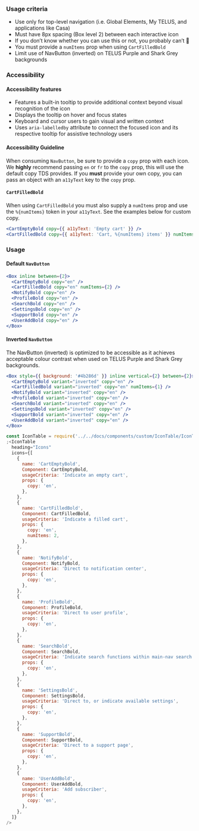 ### Usage criteria

- Use only for top-level navigation (i.e. Global Elements, My TELUS, and applications like Casa)
- Must have 8px spacing (Box level 2) between each interactive icon
- If you don’t know whether you can use this or not, you probably can’t 😬
- You must provide a `numItems` prop when using `CartFilledBold`
- Limit use of NavButton (inverted) on TELUS Purple and Shark Grey backgrounds

### Accessibility

#### Accessibility features

- Features a built-in tooltip to provide additional context beyond visual recognition of the icon
- Displays the tooltip on hover and focus states
- Keyboard and cursor users to gain visual and written context
- Uses `aria-labelledby` attribute to connect the focused icon and its respective tooltip for assistive technology users

#### Accessibility Guideline

When consuming `NavButton`, be sure to provide a `copy` prop with each icon. We **highly** recommend passing `en` or `fr` to the `copy` prop, this will use the default copy TDS provides. If you **must** provide your own copy, you can pass an object with an `a11yText` key to the `copy` prop.

#### `CartFilledBold`

When using `CartFilledBold` you must also supply a `numItems` prop and use the `%{numItems}` token in your `a11yText`. See the examples below for custom copy.

```jsx
<CartEmptyBold copy={{ a11yText: 'Empty cart' }} />
<CartFilledBold copy={{ a11yText: 'Cart, %{numItems} items' }} numItems={2} />
```

### Usage

#### Default `NavButton`

```jsx
<Box inline between={2}>
  <CartEmptyBold copy="en" />
  <CartFilledBold copy="en" numItems={2} />
  <NotifyBold copy="en" />
  <ProfileBold copy="en" />
  <SearchBold copy="en" />
  <SettingsBold copy="en" />
  <SupportBold copy="en" />
  <UserAddBold copy="en" />
</Box>
```

#### Inverted `NavButton`

The NavButton (inverted) is optimized to be accessible as it achieves acceptable colour contrast when used on TELUS Purple and Shark Grey backgrounds.

```jsx
<Box style={{ background: '#4b286d' }} inline vertical={2} between={2}>
  <CartEmptyBold variant="inverted" copy="en" />
  <CartFilledBold variant="inverted" copy="en" numItems={1} />
  <NotifyBold variant="inverted" copy="en" />
  <ProfileBold variant="inverted" copy="en" />
  <SearchBold variant="inverted" copy="en" />
  <SettingsBold variant="inverted" copy="en" />
  <SupportBold variant="inverted" copy="en" />
  <UserAddBold variant="inverted" copy="en" />
</Box>
```

```jsx noeditor
const IconTable = require('../../docs/components/custom/IconTable/IconTable').default
;<IconTable
  heading="Icons"
  icons={[
    {
      name: 'CartEmptyBold',
      Component: CartEmptyBold,
      usageCriteria: 'Indicate an empty cart',
      props: {
        copy: 'en',
      },
    },
    {
      name: 'CartFilledBold',
      Component: CartFilledBold,
      usageCriteria: 'Indicate a filled cart',
      props: {
        copy: 'en',
        numItems: 2,
      },
    },
    {
      name: 'NotifyBold',
      Component: NotifyBold,
      usageCriteria: 'Direct to notification center',
      props: {
        copy: 'en',
      },
    },
    {
      name: 'ProfileBold',
      Component: ProfileBold,
      usageCriteria: 'Direct to user profile',
      props: {
        copy: 'en',
      },
    },
    {
      name: 'SearchBold',
      Component: SearchBold,
      usageCriteria: 'Indicate search functions within main-nav search',
      props: {
        copy: 'en',
      },
    },
    {
      name: 'SettingsBold',
      Component: SettingsBold,
      usageCriteria: 'Direct to, or indicate available settings',
      props: {
        copy: 'en',
      },
    },
    {
      name: 'SupportBold',
      Component: SupportBold,
      usageCriteria: 'Direct to a support page',
      props: {
        copy: 'en',
      },
    },
    {
      name: 'UserAddBold',
      Component: UserAddBold,
      usageCriteria: 'Add subscriber',
      props: {
        copy: 'en',
      },
    },
  ]}
/>
```
